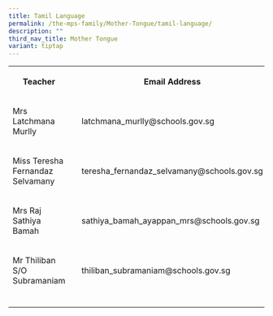 ```yaml
---
title: Tamil Language
permalink: /the-mps-family/Mother-Tongue/tamil-language/
description: ""
third_nav_title: Mother Tongue
variant: tiptap
---
```

<table><tbody><tr><th rowspan="1" colspan="1"><p>Teacher</p></th><th rowspan="1" colspan="1"><p></p></th><th rowspan="1" colspan="1"><p>Email Address</p></th></tr><tr><td rowspan="1" colspan="1"><p>Mrs Latchmana Murlly</p></td><td rowspan="1" colspan="1"><p></p></td><td rowspan="1" colspan="1"><p>latchmana_murlly@schools.gov.sg</p></td></tr><tr><td rowspan="1" colspan="1"><p>Miss Teresha Fernandaz Selvamany</p></td><td rowspan="1" colspan="1"><p></p></td><td rowspan="1" colspan="1"><p>teresha_fernandaz_selvamany@schools.gov.sg</p></td></tr><tr><td rowspan="1" colspan="1"><p>Mrs Raj Sathiya Bamah</p></td><td rowspan="1" colspan="1"><p></p></td><td rowspan="1" colspan="1"><p>sathiya_bamah_ayappan_mrs@schools.gov.sg</p></td></tr><tr><td rowspan="1" colspan="1"><p>Mr Thiliban S/O Subramaniam</p></td><td rowspan="1" colspan="1"><p></p></td><td rowspan="1" colspan="1"><p>thiliban_subramaniam@schools.gov.sg</p></td></tr><tr><td rowspan="1" colspan="1"><p></p></td><td rowspan="1" colspan="1"><p></p></td><td rowspan="1" colspan="1"><p></p></td></tr></tbody></table><p></p>